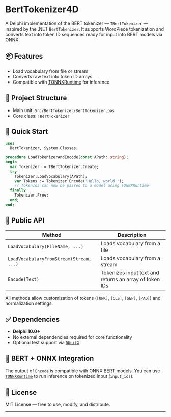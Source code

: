 # BertTokenizer4D

A Delphi implementation of the BERT tokenizer — `TBertTokenizer` — inspired by the .NET `BertTokenizer`. It supports WordPiece tokenization and converts text into token ID sequences ready for input into BERT models via ONNX.

## 📦 Features

- Load vocabulary from file or stream
- Converts raw text into token ID arrays
- Compatible with [TONNXRuntime](https://github.com/hshatti/TONNXRuntime) for inference

## 📁 Project Structure

- Main unit: `Src/BertTokenizer/BertTokenizer.pas`
- Core class: `TBertTokenizer`

## 🚀 Quick Start

```pascal
uses
  BertTokenizer, System.Classes;

procedure LoadTokenizerAndEncode(const APath: string);
begin
  var Tokenizer := TBertTokenizer.Create;
  try 
    Tokenizer.LoadVocabulary(APath);
    var Tokens := Tokenizer.Encode('Hello, world!');
    // TokenIds can now be passed to a model using TONNXRuntime
  finally
    Tokenizer.Free;
  end;
end;
````

## 🧠 Public API

| Method                                  | Description                                            |
| --------------------------------------- | ------------------------------------------------------ |
| `LoadVocabulary(FileName, ...)`         | Loads vocabulary from a file                           |
| `LoadVocabularyFromStream(Stream, ...)` | Loads vocabulary from a stream                         |
| `Encode(Text)`                          | Tokenizes input text and returns an array of token IDs |

All methods allow customization of tokens (`[UNK]`, `[CLS]`, `[SEP]`, `[PAD]`) and normalization settings.

## ✅ Dependencies

* **Delphi 10.0+**
* No external dependencies required for core functionality
* Optional test support via [`DUnitX`](https://github.com/VSoftTechnologies/DUnitX)

## 🤖 BERT + ONNX Integration

The output of `Encode` is compatible with ONNX BERT models. You can use [`TONNXRuntime`](https://github.com/hshatti/TONNXRuntime) to run inference on tokenized input (`input_ids`).

## 📄 License

MIT License — free to use, modify, and distribute.

---


